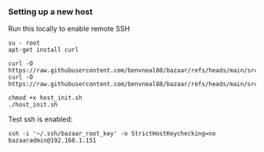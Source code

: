 ### Setting up a new host


Run this locally to enable remote SSH
    
    su - root
    apt-get install curl

    curl -O https://raw.githubusercontent.com/benvneal88/bazaar/refs/heads/main/src/infra/hosts.yaml
    curl -O https://raw.githubusercontent.com/benvneal88/bazaar/refs/heads/main/src/infra/host_init.sh

    chmod +x host_init.sh
    ./host_init.sh


Test ssh is enabled:

    ssh -i '~/.ssh/bazaar_root_key' -o StrictHostKeychecking=no bazaaradmin@192.168.1.151